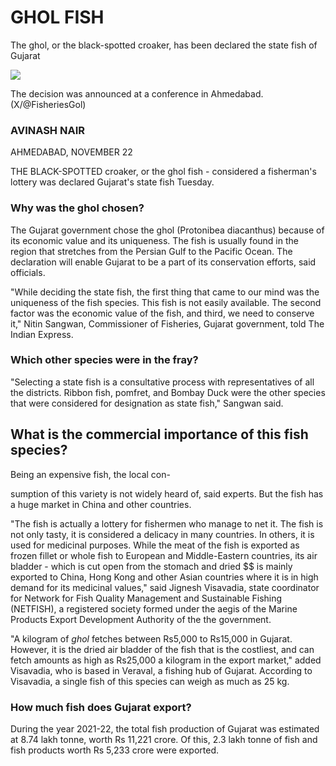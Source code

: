 # **GHOL FISH**

The ghol, or the black-spotted croaker, has been declared the state fish of Gujarat

![](_page_0_Picture_2.jpeg)

The decision was announced at a conference in Ahmedabad.(X/@FisheriesGol)

### AVINASH NAIR

AHMEDABAD, NOVEMBER 22

THE BLACK-SPOTTED croaker, or the ghol fish - considered a fisherman's lottery was declared Gujarat's state fish Tuesday.

### Why was the ghol chosen?

The Gujarat government chose the ghol (Protonibea diacanthus) because of its economic value and its uniqueness. The fish is usually found in the region that stretches from the Persian Gulf to the Pacific Ocean. The declaration will enable Gujarat to be a part of its conservation efforts, said officials.

"While deciding the state fish, the first thing that came to our mind was the uniqueness of the fish species. This fish is not easily available. The second factor was the economic value of the fish, and third, we need to conserve it," Nitin Sangwan, Commissioner of Fisheries, Gujarat government, told The Indian Express.

### Which other species were in the fray?

"Selecting a state fish is a consultative process with representatives of all the districts. Ribbon fish, pomfret, and Bombay Duck were the other species that were considered for designation as state fish," Sangwan said.

## What is the commercial importance of this fish species?

Being an expensive fish, the local con-

sumption of this variety is not widely heard of, said experts. But the fish has a huge market in China and other countries.

"The fish is actually a lottery for fishermen who manage to net it. The fish is not only tasty, it is considered a delicacy in many countries. In others, it is used for medicinal purposes. While the meat of the fish is exported as frozen fillet or whole fish to European and Middle-Eastern countries, its air bladder - which is cut open from the stomach and dried  $$ is mainly exported to China, Hong Kong and other Asian countries where it is in high demand for its medicinal values," said Jignesh Visavadia, state coordinator for Network for Fish Quality Management and Sustainable Fishing (NETFISH), a registered society formed under the aegis of the Marine Products Export Development Authority of the the government.

"A kilogram of *ghol* fetches between Rs5,000 to Rs15,000 in Gujarat. However, it is the dried air bladder of the fish that is the costliest, and can fetch amounts as high as Rs25,000 a kilogram in the export market," added Visavadia, who is based in Veraval, a fishing hub of Gujarat. According to Visavadia, a single fish of this species can weigh as much as 25 kg.

### How much fish does Gujarat export?

During the year 2021-22, the total fish production of Gujarat was estimated at 8.74 lakh tonne, worth Rs 11,221 crore. Of this, 2.3 lakh tonne of fish and fish products worth Rs 5,233 crore were exported.